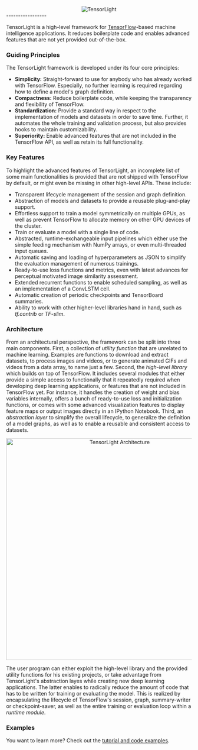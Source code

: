 <div align="center">
  <img src="https://github.com/bsautermeister/tensorlight/blob/master/assets/tensorlight.png" alt="TensorLight"><br>
</div>
-----------------

TensorLight is a high-level framework for [TensorFlow](https://www.tensorflow.org/)-based machine intelligence applications. It reduces boilerplate code and enables advanced features that are not yet provided out-of-the-box.


### Guiding Principles

The TensorLight framework is developed under its four core principles:

- **Simplicity:** Straight-forward to use for anybody who has already worked with TensorFlow. Especially, no further learning is required regarding how to define a model's graph definition.
- **Compactness:** Reduce boilerplate code, while keeping the transparency and flexibility of TensorFlow. 
- **Standardization:** Provide a standard way in respect to the implementation of models and datasets in order to save time. Further, it automates the whole training and validation process, but also provides hooks to maintain customizability.
- **Superiority:** Enable advanced features that are not included in the TensorFlow API, as well as retain its full functionality.


### Key Features

To highlight the advanced features of TensorLight, an incomplete list of some main functionalities is provided that are not shipped with TensorFlow by default, or might even be missing in other high-level APIs. These include:

- Transparent lifecycle management of the session and graph definition.
- Abstraction of models and datasets to provide a reusable plug-and-play support.
- Effortless support to train a model symmetrically on multiple GPUs, as well as prevent TensorFlow to allocate memory on other GPU devices of the cluster.
- Train or evaluate a model with a single line of code.
- Abstracted, runtime-exchangeable input pipelines which either use the simple feeding mechanism with NumPy arrays, or even multi-threaded input queues.
- Automatic saving and loading of hyperparameters as JSON to simplify the evaluation management of numerous trainings.
- Ready-to-use loss functions and metrics, even with latest advances for perceptual motivated image similarity assessment.
- Extended recurrent functions to enable scheduled sampling, as well as an implementation of a ConvLSTM cell.
- Automatic creation of periodic checkpoints and TensorBoard summaries.
- Ability to work with other higher-level libraries hand in hand, such as *tf.contrib* or *TF-slim*.


### Architecture

From an architectural perspective, the framework can be split into three main components. First, a collection of *utility function* that are unrelated to machine learning. Examples are functions to download and extract datasets, to process images and videos, or to generate animated GIFs and videos from a data array, to name just a few. Second, the *high-level library* which builds on top of TensorFlow. It includes several modules that either provide a simple access to functionally that it repeatedly required when developing deep learning applications, or features that are not included in TensorFlow yet. For instance, it handles the creation of weight and bias variables internally, offers a bunch of ready-to-use loss and initialization functions, or comes with some advanced visualization features to display feature maps or output images directly in an IPython Notebook. Third, an *abstraction layer* to simplify the overall lifecycle, to generalize the definition of a model graphs, as well as to enable a reusable and consistent access to datasets.

<div align="center">
  <img src="https://github.com/bsautermeister/tensorlight/blob/master/assets/tensorlight_arch.png" alt="TensorLight Architecture" width="600"><br>
</div>

The user program can either exploit the high-level library and the provided utility functions for his existing projects, or take advantage from TensorLight's abstraction layes while creating new deep learning applications. The latter enables to radically reduce the amount of code that has to be written for training or evaluating the model. This is realized by encapsulating the lifecycle of TensorFlow's session, graph, summary-writer or checkpoint-saver, as well as the entire training or evaluation loop within a *runtime module*.


### Examples

You want to learn more? Check out the [tutorial and code examples](examples).
